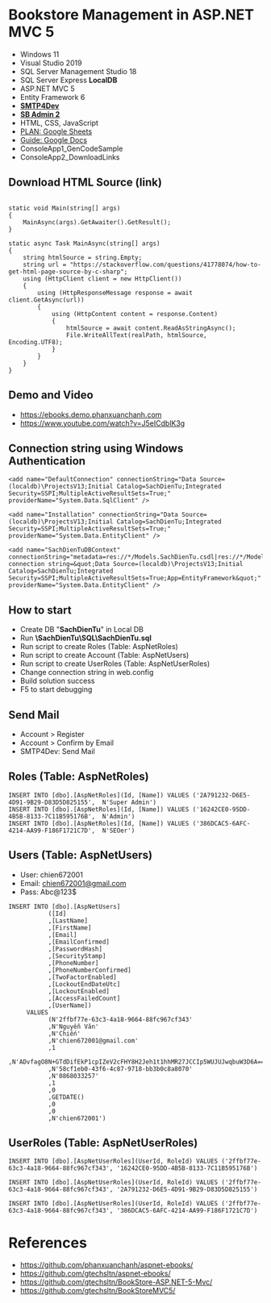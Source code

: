 # Bookstore Management in ASP.NET MVC 5 
+ Windows 11
+ Visual Studio 2019
+ SQL Server Management Studio 18
+ SQL Server Express **LocalDB**
+ ASP.NET MVC 5
+ Entity Framework 6
+ [**SMTP4Dev**](https://github.com/rnwood/smtp4dev/)
+ [**SB Admin 2**](https://github.com/StartBootstrap/startbootstrap-sb-admin-2)
+ HTML, CSS, JavaScript
+ [PLAN: Google Sheets](https://docs.google.com/spreadsheets/d/1ytUTc-IhOv2U19rmXv8X9mRTbE-dnBlmuV9JuYZM9Tc/)
+ [Guide: Google Docs](https://docs.google.com/document/d/1MrG85vfEP8z_4rXdPEqtRSbv4vslUnvESuxBKp-D-Gk/)
+ ConsoleApp1_GenCodeSample
+ ConsoleApp2_DownloadLinks

## Download HTML Source (link)
```

static void Main(string[] args)
{
    MainAsync(args).GetAwaiter().GetResult();
}

static async Task MainAsync(string[] args)
{
    string htmlSource = string.Empty;
    string url = "https://stackoverflow.com/questions/41778074/how-to-get-html-page-source-by-c-sharp";
    using (HttpClient client = new HttpClient())
    {
	    using (HttpResponseMessage response = await client.GetAsync(url))
	    {
		    using (HttpContent content = response.Content)
		    {
			    htmlSource = await content.ReadAsStringAsync();
			    File.WriteAllText(realPath, htmlSource, Encoding.UTF8);
		    }
	    }
    }
}

```

## Demo and Video
+ https://ebooks.demo.phanxuanchanh.com
+ https://www.youtube.com/watch?v=J5eICdblK3g

## Connection string using Windows Authentication
```
<add name="DefaultConnection" connectionString="Data Source=(localdb)\ProjectsV13;Initial Catalog=SachDienTu;Integrated Security=SSPI;MultipleActiveResultSets=True;" providerName="System.Data.SqlClient" />

<add name="Installation" connectionString="Data Source=(localdb)\ProjectsV13;Initial Catalog=SachDienTu;Integrated Security=SSPI;MultipleActiveResultSets=True;" providerName="System.Data.EntityClient" />

<add name="SachDienTuDBContext" connectionString="metadata=res://*/Models.SachDienTu.csdl|res://*/Models.SachDienTu.ssdl|res://*/Models.SachDienTu.msl;provider=System.Data.SqlClient;provider connection string=&quot;Data Source=(localdb)\ProjectsV13;Initial Catalog=SachDienTu;Integrated Security=SSPI;MultipleActiveResultSets=True;App=EntityFramework&quot;" providerName="System.Data.EntityClient" />
```

## How to start
+ Create DB "**SachDienTu**" in Local DB
+ Run **\SachDienTu\SQL\SachDienTu.sql**
+ Run script to create Roles (Table: AspNetRoles)
+ Run script to create Account (Table: AspNetUsers)
+ Run script to create UserRoles (Table: AspNetUserRoles)
+ Change connection string in web.config
+ Build solution success
+ F5 to start debugging

## Send Mail
+ Account > Register
+ Account > Confirm by Email
+ SMTP4Dev: Send Mail

## Roles (Table: AspNetRoles)
```
INSERT INTO [dbo].[AspNetRoles](Id, [Name]) VALUES ('2A791232-D6E5-4D91-9B29-D83D5D825155',  N'Super Admin')
INSERT INTO [dbo].[AspNetRoles](Id, [Name]) VALUES ('16242CE0-95DD-4B5B-8133-7C11B595176B',  N'Admin')
INSERT INTO [dbo].[AspNetRoles](Id, [Name]) VALUES ('386DCAC5-6AFC-4214-AA99-F186F1721C7D',  N'SEOer')
```

## Users (Table: AspNetUsers)
+ User: chien672001
+ Email: chien672001@gmail.com
+ Pass: Abc@123$

```
INSERT INTO [dbo].[AspNetUsers]
           ([Id]
           ,[LastName]
           ,[FirstName]
           ,[Email]
           ,[EmailConfirmed]
           ,[PasswordHash]
           ,[SecurityStamp]
           ,[PhoneNumber]
           ,[PhoneNumberConfirmed]
           ,[TwoFactorEnabled]
           ,[LockoutEndDateUtc]
           ,[LockoutEnabled]
           ,[AccessFailedCount]
           ,[UserName])
     VALUES
           (N'2ffbf77e-63c3-4a18-9664-88fc967cf343'
           ,N'Nguyễn Văn'
           ,N'Chiến'
           ,N'chien672001@gmail.com'
           ,1
           ,N'ADvfagO8N+GTdDifEkP1cpIZeV2cFHY8H2Jeh1t1hhMR27JCCIp5WUJUJwqbuW3D6A=='
           ,N'58cf1eb0-43f6-4c87-9718-bb3b0c8a8070'
           ,N'0868033257'
           ,1
           ,0
           ,GETDATE()
           ,0
           ,0
           ,N'chien672001')
```

## UserRoles (Table: AspNetUserRoles)
```
INSERT INTO [dbo].[AspNetUserRoles](UserId, RoleId) VALUES ('2ffbf77e-63c3-4a18-9664-88fc967cf343', '16242CE0-95DD-4B5B-8133-7C11B595176B')

INSERT INTO [dbo].[AspNetUserRoles](UserId, RoleId) VALUES ('2ffbf77e-63c3-4a18-9664-88fc967cf343', '2A791232-D6E5-4D91-9B29-D83D5D825155')

INSERT INTO [dbo].[AspNetUserRoles](UserId, RoleId) VALUES ('2ffbf77e-63c3-4a18-9664-88fc967cf343', '386DCAC5-6AFC-4214-AA99-F186F1721C7D')
```

# References
+ https://github.com/phanxuanchanh/aspnet-ebooks/
+ https://github.com/gtechsltn/aspnet-ebooks/
+ https://github.com/gtechsltn/BookStore-ASP.NET-5-Mvc/
+ https://github.com/gtechsltn/BookStoreMVC5/
